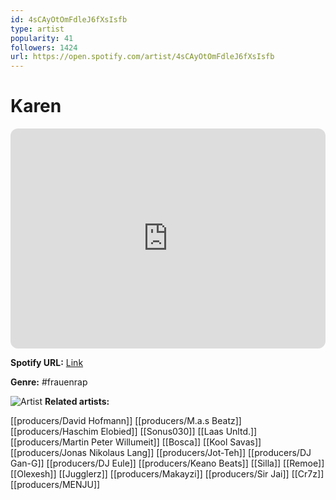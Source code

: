 ```yaml
---
id: 4sCAyOtOmFdleJ6fXsIsfb
type: artist
popularity: 41
followers: 1424
url: https://open.spotify.com/artist/4sCAyOtOmFdleJ6fXsIsfb
---
```

# Karen

<iframe style="border-radius:12px" src="https://open.spotify.com/embed/artist/4sCAyOtOmFdleJ6fXsIsfb" width="100%" height="352" frameBorder="0" allowfullscreen="" allow="autoplay; clipboard-write; encrypted-media; fullscreen; picture-in-picture" loading="lazy"></iframe>

**Spotify URL:** [Link](https://open.spotify.com/artist/4sCAyOtOmFdleJ6fXsIsfb)

**Genre:**  #frauenrap

![Artist](https://i.scdn.co/image/ab6761610000e5ebc5bf74e77440a2d1edaeafa6)
**Related artists:**

[[producers/David Hofmann]]
[[producers/M.a.s Beatz]]
[[producers/Haschim Elobied]]
[[Sonus030]]
[[Laas Unltd.]]
[[producers/Martin Peter Willumeit]]
[[Bosca]]
[[Kool Savas]]
[[producers/Jonas Nikolaus Lang]]
[[producers/Jot-Teh]]
[[producers/DJ Gan-G]]
[[producers/DJ Eule]]
[[producers/Keano Beats]]
[[Silla]]
[[Remoe]]
[[Olexesh]]
[[Jugglerz]]
[[producers/Makayzi]]
[[producers/Sir Jai]]
[[Cr7z]]
[[producers/MENJU]]
